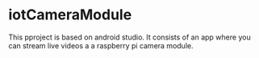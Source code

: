 # iotCameraModule
This pproject is based on android studio.
It consists of an app where you can stream live videos a a raspberry pi camera module.
